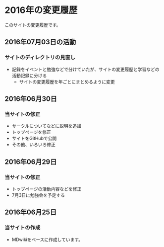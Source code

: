# 2016年の変更履歴
このサイトの変更履歴です。

## 2016年07月03日の活動
### サイトのディレクトリの見直し
- 記録をイベントと勉強などで分けていたが、サイトの変更履歴と学習などの活動記録に分ける
  - サイトの変更履歴を年ごとにまとめるように変更


## 2016年06月30日
### 当サイトの修正
- サークルについてなどに説明を追加
- トップページを修正
- サイトをGitHubで公開
- その他、いろいろ修正


## 2016年06月29日
### 当サイトの修正
- トップページの活動内容などを修正
- 7月3日に勉強会を予定する


## 2016年06月25日
### 当サイトの作成
- MDwikiをベースに作成しています。
